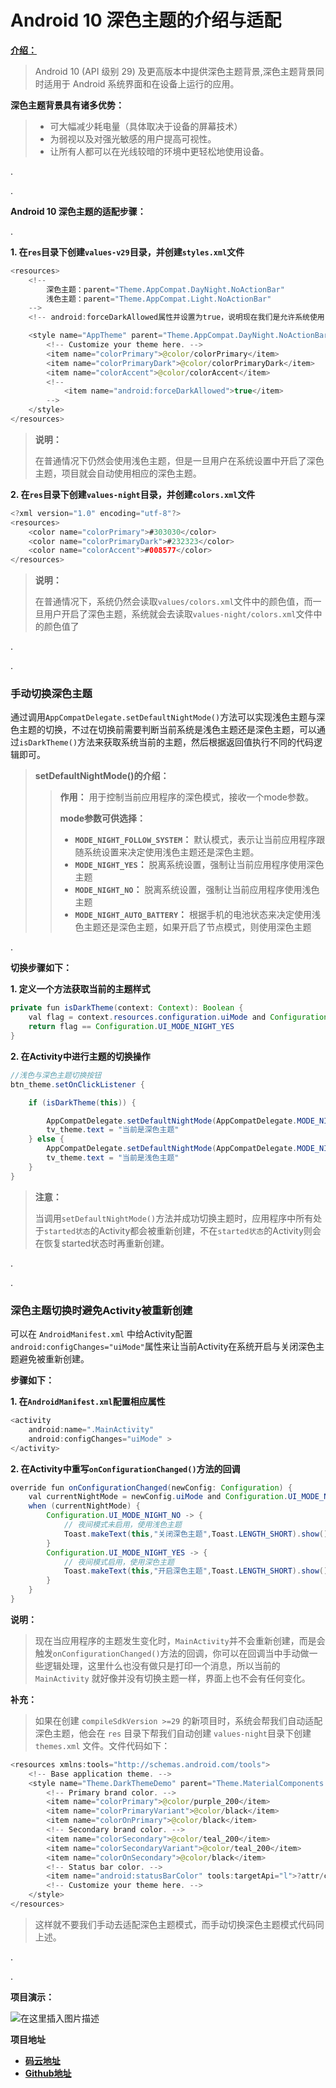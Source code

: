 
# Android 10 深色主题的介绍与适配

[**介绍：**](https://developer.android.google.cn/guide/topics/ui/look-and-feel/darktheme#java)
> Android 10 (API 级别 29) 及更高版本中提供深色主题背景,深色主题背景同时适用于 Android 系统界面和在设备上运行的应用。

**深色主题背景具有诸多优势：**
>- 可大幅减少耗电量（具体取决于设备的屏幕技术）
>- 为弱视以及对强光敏感的用户提高可视性。
>- 让所有人都可以在光线较暗的环境中更轻松地使用设备。

.

.

**Android 10 深色主题的适配步骤：**

.

**1. 在`res`目录下创建`values-v29`目录，并创建`styles.xml`文件**


```java
<resources>
    <!--  
		深色主题：parent="Theme.AppCompat.DayNight.NoActionBar"
		浅色主题：parent="Theme.AppCompat.Light.NoActionBar"
	-->
    <!-- android:forceDarkAllowed属性并设置为true，说明现在我们是允许系统使用Force Dark将应用强制转换成深色主题的 -->

    <style name="AppTheme" parent="Theme.AppCompat.DayNight.NoActionBar">
        <!-- Customize your theme here. -->
        <item name="colorPrimary">@color/colorPrimary</item>
        <item name="colorPrimaryDark">@color/colorPrimaryDark</item>
        <item name="colorAccent">@color/colorAccent</item>
        <!--
			<item name="android:forceDarkAllowed">true</item>
		-->	
    </style>
</resources>
```

> **说明：**
> 
> 在普通情况下仍然会使用浅色主题，但是一旦用户在系统设置中开启了深色主题，项目就会自动使用相应的深色主题。


**2. 在`res`目录下创建`values-night`目录，并创建`colors.xml`文件**


```java
<?xml version="1.0" encoding="utf-8"?>
<resources>
    <color name="colorPrimary">#303030</color>
    <color name="colorPrimaryDark">#232323</color>
    <color name="colorAccent">#008577</color>
</resources>
```

> **说明：**
> 
> 在普通情况下，系统仍然会读取`values/colors.xml`文件中的颜色值，而一旦用户开启了深色主题，系统就会去读取`values-night/colors.xml`文件中的颜色值了


.

.

### 手动切换深色主题

通过调用`AppCompatDelegate.setDefaultNightMode()`方法可以实现浅色主题与深色主题的切换，不过在切换前需要判断当前系统是浅色主题还是深色主题，可以通过`isDarkTheme()`方法来获取系统当前的主题，然后根据返回值执行不同的代码逻辑即可。

>**setDefaultNightMode()的介绍：**
>
>> **作用：** 用于控制当前应用程序的深色模式，接收一个mode参数。
> >
>> **mode参数可供选择：**
>>- **`MODE_NIGHT_FOLLOW_SYSTEM`：** 默认模式，表示让当前应用程序跟随系统设置来决定使用浅色主题还是深色主题。 
>>- **`MODE_NIGHT_YES`：** 脱离系统设置，强制让当前应用程序使用深色主题
>>- **`MODE_NIGHT_NO`：** 脱离系统设置，强制让当前应用程序使用浅色主题
>>- **`MODE_NIGHT_AUTO_BATTERY`：** 根据手机的电池状态来决定使用浅色主题还是深色主题，如果开启了节点模式，则使用深色主题

.


**切换步骤如下：**

**1. 定义一个方法获取当前的主题样式**

```java
private fun isDarkTheme(context: Context): Boolean {
    val flag = context.resources.configuration.uiMode and Configuration.UI_MODE_NIGHT_MASK
    return flag == Configuration.UI_MODE_NIGHT_YES
}
```

**2. 在Activity中进行主题的切换操作**

```java
//浅色与深色主题切换按钮
btn_theme.setOnClickListener {

    if (isDarkTheme(this)) {

        AppCompatDelegate.setDefaultNightMode(AppCompatDelegate.MODE_NIGHT_NO)
        tv_theme.text = "当前是深色主题"
    } else {
        AppCompatDelegate.setDefaultNightMode(AppCompatDelegate.MODE_NIGHT_YES)
        tv_theme.text = "当前是浅色主题"
    }
}
```

> **注意：**
> 
> 当调用`setDefaultNightMode()`方法并成功切换主题时，应用程序中所有处于`started状态`的Activity都会被重新创建，不在`started状态`的Activity则会在恢复started状态时再重新创建。


.

.

### 深色主题切换时避免Activity被重新创建

可以在 `AndroidManifest.xml` 中给Activity配置`android:configChanges="uiMode"`属性来让当前Activity在系统开启与关闭深色主题避免被重新创建。

**步骤如下：**

**1. 在`AndroidManifest.xml`配置相应属性**

```java
<activity
    android:name=".MainActivity"
    android:configChanges="uiMode" >
</activity>
```

**2. 在Activity中重写`onConfigurationChanged()`方法的回调**

```java
override fun onConfigurationChanged(newConfig: Configuration) {
    val currentNightMode = newConfig.uiMode and Configuration.UI_MODE_NIGHT_MASK
    when (currentNightMode) {
        Configuration.UI_MODE_NIGHT_NO -> {
			// 夜间模式未启用，使用浅色主题
			Toast.makeText(this,"关闭深色主题",Toast.LENGTH_SHORT).show()
		} 
        Configuration.UI_MODE_NIGHT_YES -> {
			// 夜间模式启用，使用深色主题
			Toast.makeText(this,"开启深色主题",Toast.LENGTH_SHORT).show()
		} 
    }
}
```


**说明：**
> 现在当应用程序的主题发生变化时，`MainActivity`并不会重新创建，而是会触发`onConfigurationChanged()`方法的回调，你可以在回调当中手动做一些逻辑处理，这里什么也没有做只是打印一个消息，所以当前的 `MainActivity` 就好像并没有切换主题一样，界面上也不会有任何变化。


**补充：**
> 如果在创建 `compileSdkVersion >=29` 的新项目时，系统会帮我们自动适配深色主题，他会在 `res` 目录下帮我们自动创建 `values-night`目录下创建 `themes.xml` 文件。文件代码如下：


```java
<resources xmlns:tools="http://schemas.android.com/tools">
    <!-- Base application theme. -->
    <style name="Theme.DarkThemeDemo" parent="Theme.MaterialComponents.DayNight.DarkActionBar">
        <!-- Primary brand color. -->
        <item name="colorPrimary">@color/purple_200</item>
        <item name="colorPrimaryVariant">@color/black</item>
        <item name="colorOnPrimary">@color/black</item>
        <!-- Secondary brand color. -->
        <item name="colorSecondary">@color/teal_200</item>
        <item name="colorSecondaryVariant">@color/teal_200</item>
        <item name="colorOnSecondary">@color/black</item>
        <!-- Status bar color. -->
        <item name="android:statusBarColor" tools:targetApi="l">?attr/colorPrimaryVariant</item>
        <!-- Customize your theme here. -->
    </style>
</resources>
```

> 这样就不要我们手动去适配深色主题模式，而手动切换深色主题模式代码同上述。

.

.

**项目演示：**

![在这里插入图片描述](https://img-blog.csdnimg.cn/20210302101156201.gif#pic_center)

**项目地址**
- [**码云地址**](https://gitee.com/qu-wenbin/dark-theme-demo)
- [**Github地址**](https://github.com/Ou520/DarkThemeDemo)




